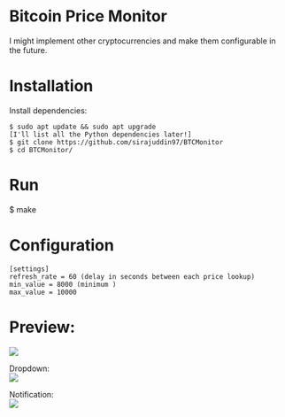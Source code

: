 # Bitcoin Price Monitor
I might implement other cryptocurrencies and make them configurable in the future.

# Installation
Install dependencies:
```
$ sudo apt update && sudo apt upgrade
[I'll list all the Python dependencies later!]
$ git clone https://github.com/sirajuddin97/BTCMonitor
$ cd BTCMonitor/
```

# Run
$ make

# Configuration
```
[settings]
refresh_rate = 60 (delay in seconds between each price lookup)
min_value = 8000 (minimum )
max_value = 10000
```

# Preview:
![](https://i.imgur.com/pLPlwpT.png?1)

Dropdown:<br>
![](https://i.imgur.com/m9sCl0k.png?1)

Notification:<br>
![](https://i.imgur.com/N6Xl1vt.png?1)
